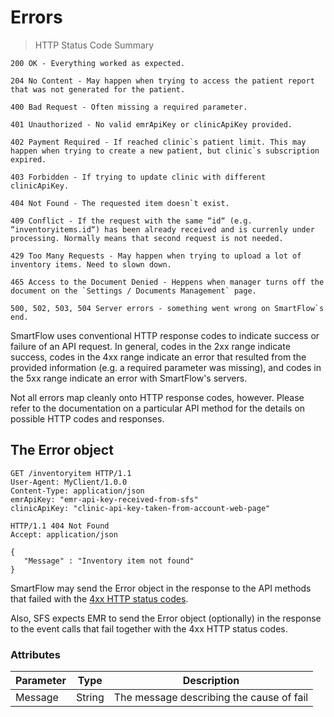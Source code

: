 # Errors

> HTTP Status Code Summary

```shell
200 OK - Everything worked as expected.

204 No Content - May happen when trying to access the patient report that was not generated for the patient.

400 Bad Request - Often missing a required parameter.

401 Unauthorized - No valid emrApiKey or clinicApiKey provided.

402 Payment Required - If reached clinic`s patient limit. This may happen when trying to create a new patient, but clinic`s subscription expired.

403 Forbidden - If trying to update clinic with different clinicApiKey.

404 Not Found - The requested item doesn`t exist.

409 Conflict - If the request with the same “id“ (e.g. “inventoryitems.id“) has been already received and is currenly under processing. Normally means that second request is not needed.

429 Too Many Requests - May happen when trying to upload a lot of inventory items. Need to slown down. 

465 Access to the Document Denied - Heppens when manager turns off the document on the `Settings / Documents Management` page.

500, 502, 503, 504 Server errors - something went wrong on SmartFlow`s end.
```

SmartFlow uses conventional HTTP response codes to indicate success or failure of an API request. In general, codes in the 2xx range indicate success, codes in the 4xx range indicate an error that resulted from the provided information (e.g. a required parameter was missing), and codes in the 5xx range indicate an error with SmartFlow's servers.

Not all errors map cleanly onto HTTP response codes, however. Please refer to the documentation on a particular API method for the details on possible HTTP codes and responses.

## The Error object

```http
GET /inventoryitem HTTP/1.1
User-Agent: MyClient/1.0.0
Content-Type: application/json
emrApiKey: "emr-api-key-received-from-sfs"
clinicApiKey: "clinic-api-key-taken-from-account-web-page"
```
```http
HTTP/1.1 404 Not Found
Accept: application/json

{
   "Message" : "Inventory item not found"
}
```

SmartFlow may send the Error object in the response to the API methods that failed with the [4xx HTTP status codes](#errors). 

Also, SFS expects EMR to send the Error object (optionally) in the response to the event calls that fail together with the 4xx HTTP status codes. 

### Attributes


Parameter | Type | Description
---------- | ------- | -------
Message | String | The message describing the cause of fail 
